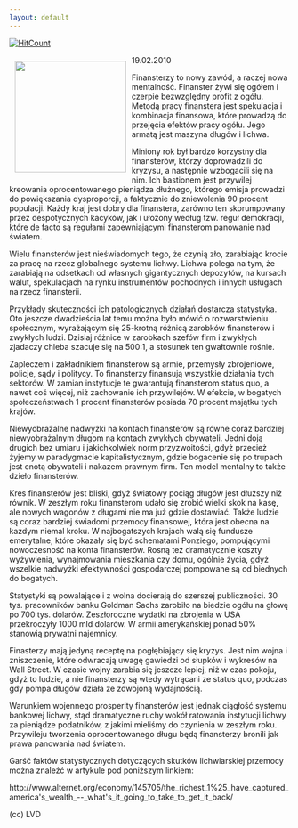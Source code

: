 ```yaml
---
layout: default
---
```


[![HitCount](http://hits.dwyl.io/czystakraina/{{page.url}}.svg)](http://hits.dwyl.io/czystakraina/{{page.url}})
<p><img src="{{site.baseurl}}\articles\pictures\465.bankrupt.jpg" align="left" style="margin: 10px 10px" width="200"><!--26-->
19.02.2010</p><p>Finansterzy to nowy zawód, a raczej nowa mentalność. Finanster żywi się ogółem i czerpie bezwzględny profit z ogółu. Metodą pracy finanstera jest spekulacja i kombinacja finansowa, które prowadzą do przejęcia efektów pracy ogółu. Jego armatą jest maszyna długów i lichwa.</p><p>Miniony rok był bardzo korzystny dla finansterów, którzy doprowadzili do kryzysu, a następnie wzbogacili się na nim. Ich bastionem jest przywilej kreowania oprocentowanego pieniądza dłużnego, którego emisja prowadzi do powiększania dysproporcji, a faktycznie do zniewolenia 90 procent populacji. Każdy kraj jest dobry dla finanstera, zarówno ten skorumpowany przez despotycznych kacyków, jak i ułożony według tzw. reguł demokracji, które de facto są regułami zapewniającymi finansterom panowanie nad światem.</p><p>Wielu finansterów jest nieświadomych tego, że czynią zło, zarabiając krocie za pracę na rzecz globalnego systemu lichwy. Lichwa polega na tym, że zarabiają na odsetkach od własnych gigantycznych depozytów, na kursach walut, spekulacjach na rynku instrumentów pochodnych i innych usługach na rzecz finansterii.</p><p>Przykłady skuteczności ich patologicznych działań dostarcza statystyka. Oto jeszcze dwadzieścia lat temu można było mówić o rozwarstwieniu społecznym, wyrażającym się 25-krotną różnicą zarobków finansterów i zwykłych ludzi. Dzisiaj różnice w zarobkach szefów firm i zwykłych zjadaczy chleba szacuje się na 500:1, a stosunek ten gwałtownie rośnie.</p><p>Zapleczem i zakładnikiem finansterów są armie, przemysły zbrojeniowe, policje, sądy i politycy. To finansterzy finansują wszystkie działania tych sektorów. W zamian instytucje te gwarantują finansterom status quo, a nawet coś więcej, niż zachowanie ich przywilejów. W efekcie, w bogatych społeczeństwach 1 procent finansterów posiada 70 procent majątku tych krajów.</p><p>Niewyobrażalne nadwyżki na kontach finansterów są równe coraz bardziej niewyobrażalnym długom na kontach zwykłych obywateli. Jedni doją drugich bez umiaru i jakichkolwiek norm przyzwoitości, gdyż przecież żyjemy w paradygmacie kapitalistycznym, gdzie bogacenie się po trupach jest cnotą obywateli i nakazem prawnym firm. Ten model mentalny to także dzieło finansterów.</p><p>Kres finansterów jest bliski, gdyż światowy pociąg długów jest dłuższy niż równik. W zeszłym roku finansterom udało się zrobić wielki skok na kasę, ale nowych wagonów z długami nie ma już gdzie dostawiać. Także ludzie są coraz bardziej świadomi przemocy finansowej, która jest obecna na każdym niemal kroku. W najbogatszych krajach walą się fundusze emerytalne, które okazały się być schematami Ponziego, pompującymi nowoczesność na konta finansterów. Rosną też dramatycznie koszty wyżywienia, wynajmowania mieszkania czy domu, ogólnie życia, gdyż wszelkie nadwyżki efektywności gospodarczej pompowane są od biednych do bogatych.</p><p>Statystyki są powalające i z wolna docierają do szerszej publiczności. 30 tys. pracowników banku Goldman Sachs zarobiło na biedzie ogółu na głowę po 700 tys. dolarów. Zeszłoroczne wydatki na zbrojenia w USA przekroczyły 1000 mld dolarów. W armii amerykańskiej ponad 50% stanowią prywatni najemnicy.</p><p>Finasterzy mają jedyną receptę na pogłębiający się kryzys. Jest nim wojna i zniszczenie, które odwracają uwagę gawiedzi od słupków i wykresów na Wall Street. W czasie wojny zarabia się jeszcze lepiej, niż w czas pokoju, gdyż to ludzie, a nie finansterzy są wtedy wytrącani ze status quo, podczas gdy pompa długów działa ze zdwojoną wydajnością.</p><p>Warunkiem wojennego prosperity finansterów jest jednak ciągłość systemu bankowej lichwy, stąd dramatyczne ruchy wokół ratowania instytucji lichwy za pieniądze podatników, z jakimi mieliśmy do czynienia w zeszłym roku. Przywileju tworzenia oprocentowanego długu będą finansterzy bronili jak prawa panowania nad światem.</p><p>Garść faktów statystycznych dotyczących skutków lichwiarskiej przemocy można znaleźć w artykule pod poniższym linkiem:</p><p>http://www.alternet.org/economy/145705/the_richest_1%25_have_captured_america's_wealth_--_what's_it_going_to_take_to_get_it_back/</p><p>(cc) LVD</p>